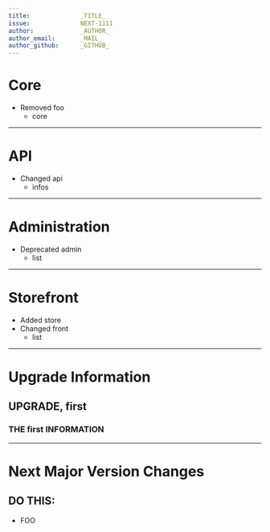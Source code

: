```yaml
---
title:              _TITLE_
issue:              NEXT-1111
author:             _AUTHOR_
author_email:       _MAIL_
author_github:      _GITHUB_
---
```

# Core
* Removed foo
  * core
___
# API
* Changed api
  * infos
___
# Administration
* Deprecated admin
  * list
___
# Storefront
* Added store
* Changed front
  * list
___
# Upgrade Information

## UPGRADE, first
### THE first INFORMATION
___
# Next Major Version Changes

## DO THIS:

* FOO

